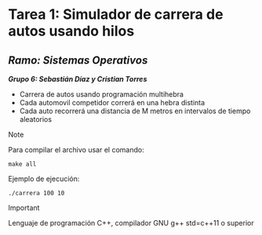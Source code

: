 ﻿# Tarea 1: Simulador de carrera de autos usando hilos
## **_Ramo: Sistemas Operativos_**
**_Grupo 6: Sebastián Díaz y Cristian Torres_**
- Carrera de autos usando programación multihebra
- Cada automovil competidor correrá en una hebra distinta
- Cada auto recorrerá una distancia de M metros en intervalos de tiempo aleatorios

>[!NOTE]
> Para compilar el archivo usar el comando:
> ```
> make all
> ```
> Ejemplo de ejecución:
>```
> ./carrera 100 10
>```

> [!IMPORTANT]
> Lenguaje de programación C++, compilador GNU g++ std=c++11 o superior
